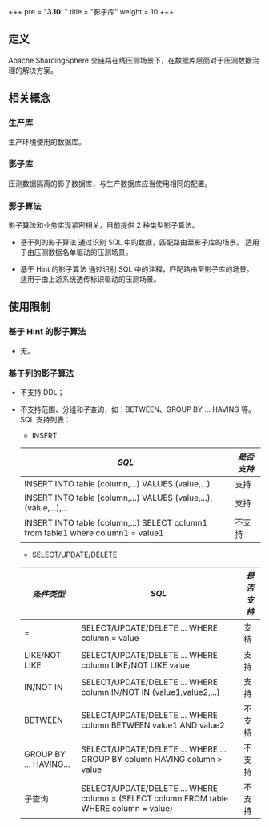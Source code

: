 +++
pre = "<b>3.10. </b>"
title = "影子库"
weight = 10
+++

## 定义
Apache ShardingSphere 全链路在线压测场景下，在数据库层面对于压测数据治理的解决方案。

## 相关概念

### 生产库
生产环境使用的数据库。

### 影子库
压测数据隔离的影子数据库，与生产数据库应当使用相同的配置。

### 影子算法
影子算法和业务实现紧密相关，目前提供 2 种类型影子算法。

- 基于列的影子算法
  通过识别 SQL 中的数据，匹配路由至影子库的场景。
  适用于由压测数据名单驱动的压测场景。
  
- 基于 Hint 的影子算法
  通过识别 SQL 中的注释，匹配路由至影子库的场景。
  适用于由上游系统透传标识驱动的压测场景。
  
## 使用限制

### 基于 Hint 的影子算法
* 无。

### 基于列的影子算法
* 不支持 DDL；
* 不支持范围、分组和子查询，如：BETWEEN、GROUP BY ... HAVING 等。
  SQL 支持列表：
  - INSERT
  
  |  *SQL*  |  *是否支持*  |
  | ------- | ------------ |
  | INSERT INTO table (column,...) VALUES (value,...)   |  支持  |
  | INSERT INTO table (column,...) VALUES (value,...),(value,...),...   |  支持   |
  | INSERT INTO table (column,...) SELECT column1 from table1 where column1 = value1 |  不支持  |
  
  - SELECT/UPDATE/DELETE
  
  |  *条件类型*  |  *SQL*   |  *是否支持*  |
  | ------------ | -------- | ----------- |
  | =  | SELECT/UPDATE/DELETE ... WHERE column = value   | 支持 |
  | LIKE/NOT LIKE | SELECT/UPDATE/DELETE ... WHERE column LIKE/NOT LIKE value  | 支持  |                        
  | IN/NOT IN | SELECT/UPDATE/DELETE ... WHERE column IN/NOT IN (value1,value2,...)  | 支持 |
  | BETWEEN | SELECT/UPDATE/DELETE ... WHERE column BETWEEN value1 AND value2  | 不支持  |
  | GROUP BY ... HAVING... | SELECT/UPDATE/DELETE ... WHERE ... GROUP BY column HAVING column > value  | 不支持     |
  | 子查询  | SELECT/UPDATE/DELETE ... WHERE column = (SELECT column FROM table WHERE column = value) | 不支持  |
